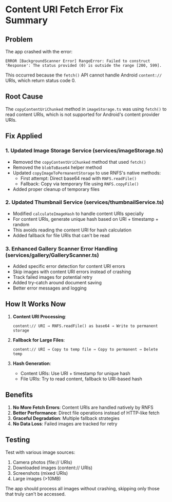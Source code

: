 # Content URI Fetch Error Fix Summary

## Problem
The app crashed with the error:
```
ERROR [BackgroundScanner Error] RangeError: Failed to construct 'Response': The status provided (0) is outside the range [200, 599].
```

This occurred because the `fetch()` API cannot handle Android `content://` URIs, which return status code 0.

## Root Cause
The `copyContentUriChunked` method in `imageStorage.ts` was using `fetch()` to read content URIs, which is not supported for Android's content provider URIs.

## Fix Applied

### 1. Updated Image Storage Service (services/imageStorage.ts)
- Removed the `copyContentUriChunked` method that used `fetch()`
- Removed the `blobToBase64` helper method
- Updated `copyImageToPermanentStorage` to use RNFS's native methods:
  - First attempt: Direct base64 read with `RNFS.readFile()`
  - Fallback: Copy via temporary file using `RNFS.copyFile()`
- Added proper cleanup of temporary files

### 2. Updated Thumbnail Service (services/thumbnailService.ts)
- Modified `calculateImageHash` to handle content URIs specially
- For content URIs, generate unique hash based on URI + timestamp + random
- This avoids reading the content URI for hash calculation
- Added fallback for file URIs that can't be read

### 3. Enhanced Gallery Scanner Error Handling (services/gallery/GalleryScanner.ts)
- Added specific error detection for content URI errors
- Skip images with content URI errors instead of crashing
- Track failed images for potential retry
- Added try-catch around document saving
- Better error messages and logging

## How It Works Now

1. **Content URI Processing**:
   ```
   content:// URI → RNFS.readFile() as base64 → Write to permanent storage
   ```

2. **Fallback for Large Files**:
   ```
   content:// URI → Copy to temp file → Copy to permanent → Delete temp
   ```

3. **Hash Generation**:
   - Content URIs: Use URI + timestamp for unique hash
   - File URIs: Try to read content, fallback to URI-based hash

## Benefits

1. **No More Fetch Errors**: Content URIs are handled natively by RNFS
2. **Better Performance**: Direct file operations instead of HTTP-like fetch
3. **Graceful Degradation**: Multiple fallback strategies
4. **No Data Loss**: Failed images are tracked for retry

## Testing

Test with various image sources:
1. Camera photos (file:// URIs)
2. Downloaded images (content:// URIs)
3. Screenshots (mixed URIs)
4. Large images (>10MB)

The app should process all images without crashing, skipping only those that truly can't be accessed.